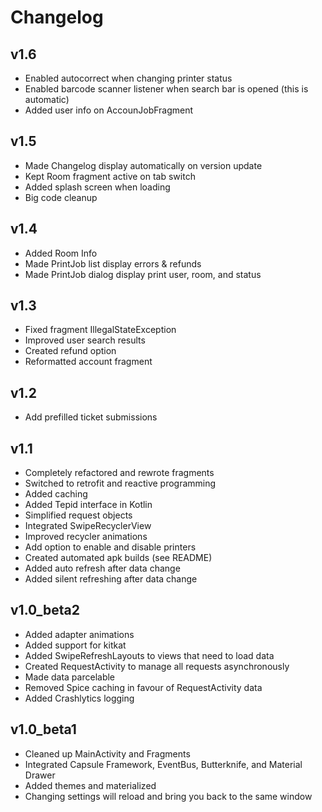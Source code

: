 # Changelog

## v1.6
* Enabled autocorrect when changing printer status
* Enabled barcode scanner listener when search bar is opened (this is automatic)
* Added user info on AccounJobFragment

## v1.5
* Made Changelog display automatically on version update
* Kept Room fragment active on tab switch
* Added splash screen when loading
* Big code cleanup

## v1.4
* Added Room Info
* Made PrintJob list display errors & refunds
* Made PrintJob dialog display print user, room, and status

## v1.3
* Fixed fragment IllegalStateException
* Improved user search results
* Created refund option
* Reformatted account fragment

## v1.2
* Add prefilled ticket submissions

## v1.1
* Completely refactored and rewrote fragments
* Switched to retrofit and reactive programming
* Added caching
* Added Tepid interface in Kotlin
* Simplified request objects
* Integrated SwipeRecyclerView
* Improved recycler animations
* Add option to enable and disable printers
* Created automated apk builds (see README)
* Added auto refresh after data change
* Added silent refreshing after data change

## v1.0_beta2
* Added adapter animations
* Added support for kitkat
* Added SwipeRefreshLayouts to views that need to load data
* Created RequestActivity to manage all requests asynchronously
* Made data parcelable
* Removed Spice caching in favour of RequestActivity data
* Added Crashlytics logging

## v1.0_beta1
* Cleaned up MainActivity and Fragments
* Integrated Capsule Framework, EventBus, Butterknife, and Material Drawer
* Added themes and materialized
* Changing settings will reload and bring you back to the same window
